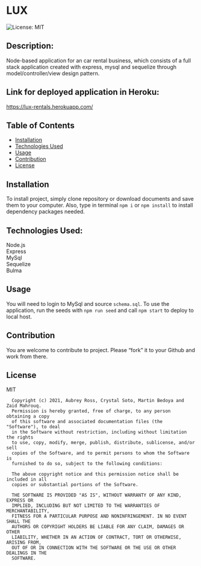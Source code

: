# LUX
![License: MIT](https://img.shields.io/apm/l/vim-mode?style=for-the-badge)

## Description:
Node-based application for an car rental  business, which consists of a full stack application created with express, mysql and sequelize through model/controller/view design pattern.

## Link for deployed application in Heroku:

https://lux-rentals.herokuapp.com/

## Table of Contents
* [Installation](#installation)
* [Technologies Used](#builtwith)
* [Usage](#usage)
* [Contribution](#contribution)
* [License](#license)

## Installation
To install project, simply clone repository or download documents and save them to your computer. 
Also, type in terminal `npm i` or `npm install` to install dependency packages needed.

## Technologies Used:
Node.js
<br/>
Express
<br/>
MySql
<br/>
Sequelize
<br/>
Bulma

## Usage
You will need to login to MySql and source `schema.sql`.
To use the application, run the seeds with `npm run seed` and call `npm start` to deploy to local host.

## Contribution
You are welcome to contribute to project. Please “fork” it to your Github and work from there.

## License
MIT

      Copyright (c) 2021, Aubrey Ross, Crystal Soto, Martin Bedoya and Zaid Mahrouq.
      Permission is hereby granted, free of charge, to any person obtaining a copy
      of this software and associated documentation files (the "Software"), to deal
      in the Software without restriction, including without limitation the rights
      to use, copy, modify, merge, publish, distribute, sublicense, and/or sell
      copies of the Software, and to permit persons to whom the Software is
      furnished to do so, subject to the following conditions:
      
      The above copyright notice and this permission notice shall be included in all
      copies or substantial portions of the Software.
      
      THE SOFTWARE IS PROVIDED "AS IS", WITHOUT WARRANTY OF ANY KIND, EXPRESS OR
      IMPLIED, INCLUDING BUT NOT LIMITED TO THE WARRANTIES OF MERCHANTABILITY,
      FITNESS FOR A PARTICULAR PURPOSE AND NONINFRINGEMENT. IN NO EVENT SHALL THE
      AUTHORS OR COPYRIGHT HOLDERS BE LIABLE FOR ANY CLAIM, DAMAGES OR OTHER
      LIABILITY, WHETHER IN AN ACTION OF CONTRACT, TORT OR OTHERWISE, ARISING FROM,
      OUT OF OR IN CONNECTION WITH THE SOFTWARE OR THE USE OR OTHER DEALINGS IN THE
      SOFTWARE.

